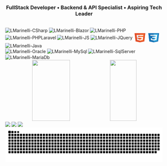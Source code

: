 <!-- DEVICONS LINKS INJECT -->
<link rel="stylesheet" type='text/css' href="https://cdn.jsdelivr.net/gh/devicons/devicon@latest/devicon.min.css" />

<h3 align="center">FullStack Developer • Backend & API Specialist • Aspiring Tech Leader</h3>

<!-- DEVICONS -->
<div style="display: inline_block"><br>
	<img align="center" alt="LMarinelli-CSharp" height="30" width="40" src="https://cdn.jsdelivr.net/gh/devicons/devicon@latest/icons/csharp/csharp-original.svg" />   	
	<img align="center" alt="LMarinelli-Blazor" height="30" width="40"  src="https://cdn.jsdelivr.net/gh/devicons/devicon@latest/icons/blazor/blazor-original.svg" />                 
	<img align="center" alt="LMarinelli-PHP" height="30" width="40" src="https://cdn.jsdelivr.net/gh/devicons/devicon@latest/icons/php/php-original.svg" />		
	<img align="center" alt="LMarinelli-PHPLaravel" height="30" width="40" src="https://cdn.jsdelivr.net/gh/devicons/devicon@latest/icons/laravel/laravel-original-wordmark.svg" />          
	<img align="center" alt="LMarinelli-JS" height="30" width="40" src="https://cdn.jsdelivr.net/gh/devicons/devicon@latest/icons/javascript/javascript-original.svg" />  
	<img align="center" alt="LMarinelli-JQuery" height="30" width="40" src="https://cdn.jsdelivr.net/gh/devicons/devicon@latest/icons/jquery/jquery-original-wordmark.svg" />          
	<img align="center" alt="LMarinelli-HTML" height="30" width="40" src="https://raw.githubusercontent.com/devicons/devicon/master/icons/html5/html5-original.svg">
	<img align="center" alt="LMarinelli-CSS" height="30" width="40" src="https://raw.githubusercontent.com/devicons/devicon/master/icons/css3/css3-original.svg">  
	<img align="center" alt="LMarinelli-Java" height="30" width="40" src="https://cdn.jsdelivr.net/gh/devicons/devicon@latest/icons/java/java-original-wordmark.svg" />          
	</br>
	<img align="center" alt="LMarinelli-Oracle" height="30" width="40" src="https://cdn.jsdelivr.net/gh/devicons/devicon@latest/icons/oracle/oracle-original.svg" />	
	<img align="center" alt="LMarinelli-MySql" height="30" width="40" src="https://cdn.jsdelivr.net/gh/devicons/devicon@latest/icons/mysql/mysql-original-wordmark.svg" />          
	<img  align="center" alt="LMarinelli-SqlServer" height="30" width="40" src="https://cdn.jsdelivr.net/gh/devicons/devicon@latest/icons/microsoftsqlserver/microsoftsqlserver-original-wordmark.svg" />			
	<img align="center" alt="LMarinelli-MariaDb" height="30" width="40" src="https://cdn.jsdelivr.net/gh/devicons/devicon@latest/icons/mariadb/mariadb-original-wordmark.svg" />
</div>

<!-- CARD STATS -->
<div align='center'>
	<img width="49%" height="195px" src="https://github-readme-stats.vercel.app/api?username=LuisMarinelli&show_icons=true&count_private=true&title_color=80F7D4&icon_color=9d00ff&text_color=c9d1d9&bg_color=0d1117&border_color=fff0" />   
	<img width="41%" height="195px" src="https://github-readme-stats.vercel.app/api/top-langs/?username=LuisMarinelli&layout=compact&title_color=80F7D4&text_color=fff&bg_color=0d1117&border_color=fff0" />  
</div>

<!-- CONTACTS BUTTONS -->
<div aling="center">
	<a href="https://www.linkedin.com/in/lu%C3%ADs-marinelli-803429124/" target="_blank"><img src="https://img.shields.io/badge/-LinkedIn-%230077B5?style=for-the-badge&logo=linkedin&logoColor=white" target="_blank"></a>	
	<a href="https://www.instagram.com/luis.marinelli.9/" target="_blank"><img src="https://img.shields.io/badge/-Instagram-%23E4405F?style=for-the-badge&logo=instagram&logoColor=white" target="_blank"></a>
	<a href = "mailto:it.luisbraga@hotmail.com"><img src="https://img.shields.io/badge/-Gmail-%23333?style=for-the-badge&logo=gmail&logoColor=white" target="_blank"></a>	 
</div>

<!-- SNAKE ANNIMATION -->
<div align="center">
  <img src="https://raw.githubusercontent.com/platane/snk/output/github-contribution-grid-snake-dark.svg">
</div>
<!--
## 📌 &nbsp;Pinned Repositories
<table>
	<thead>
		<tr>
			<th colspan="2" width="2000">&nbsp;</th>
		</tr>
	</thead>
	<tbody>
		<tr>
			<td align="center" valign="top" width="80"><br />
			<a href="">
      <img src="" />
      </a>
      </td>
			<td valign="top">
			<h3>Angular Playground</h3>
			<p>Exemplos práticos das principais competências de Angular.</p>
			<a href="">
 			 	<img src="" alt="Material de Apoio">
			</a>
			</td>
		</tr>
		<tr>
			<td align="center" valign="top" width="80"><br />
			<a href="https://github.com/felipeAguiarCode/angular-blog">
      <img src="./.github/assets/documentation.png" />
      </a>
      </td>
			<td valign="top">
			<h3>Angular Blog</h3>
			<p>An Simple blog with Angular, good pratices for folder structure.</p>
			</td>
		</tr>
	</tbody>
</table>
-->